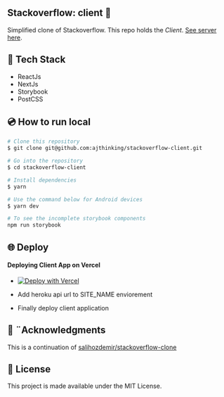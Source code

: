 ## Stackoverflow: client :dizzy:

Simplified clone of Stackoverflow. This repo holds the _Client_. [See server here](https://github.com/ajthinking/stackoverflow-server).

## :rocket: Tech Stack

- ReactJs
- NextJs
- Storybook
- PostCSS

## :cd: How to run local

```bash
# Clone this repository
$ git clone git@github.com:ajthinking/stackoverflow-client.git

# Go into the repository
$ cd stackoverflow-client

# Install dependencies
$ yarn

# Use the command below for Android devices
$ yarn dev

# To see the incomplete storybook components
npm run storybook
```

## :globe_with_meridians: Deploy

#### Deploying Client App on Vercel

- [![Deploy with Vercel](https://vercel.com/button)](https://vercel.com/import/git?s=https%3A%2F%2Fgithub.com%ajthinking%2Fstackoverflow-client&env=SITE_NAME&envDescription=SITE_NAME%20needed%20for%20api%20url)

- Add heroku api url to SITE_NAME enviorement
- Finally deploy client application

## :crown: ¨Acknowledgments

This is a continuation of [salihozdemir/stackoverflow-clone](https://github.com/salihozdemir/stackoverflow-clone)

## :memo: License

This project is made available under the MIT License.
